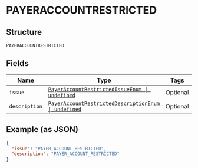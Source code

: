 
# PAYERACCOUNTRESTRICTED

## Structure

`PAYERACCOUNTRESTRICTED`

## Fields

| Name | Type | Tags | Description |
|  --- | --- | --- | --- |
| `issue` | [`PayerAccountRestrictedIssueEnum \| undefined`](../../doc/models/payer-account-restricted-issue-enum.md) | Optional | - |
| `description` | [`PayerAccountRestrictedDescriptionEnum \| undefined`](../../doc/models/payer-account-restricted-description-enum.md) | Optional | - |

## Example (as JSON)

```json
{
  "issue": "PAYER_ACCOUNT_RESTRICTED",
  "description": "PAYER_ACCOUNT_RESTRICTED"
}
```

